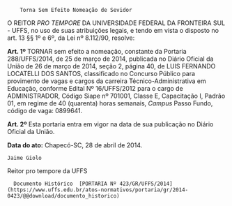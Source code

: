         Torna Sem Efeito Nomeação de Sevidor  

O REITOR *PRO TEMPORE* DA UNIVERSIDADE FEDERAL DA FRONTEIRA SUL - UFFS, no uso de suas atribuições legais, e tendo em vista o disposto no art. 13 §§ 1º e 6º, da Lei nº 8.112/90, resolve:

 **Art. 1º** TORNAR sem efeito a nomeação, constante da Portaria 288/UFFS/2014, de 25 de março de 2014, publicada no Diário Oficial da União de 26 de março de 2014, seção 2, página 40, de LUIS FERNANDO LOCATELLI DOS SANTOS, classificado no Concurso Público para provimento de vagas e cargos da carreira Técnico-Administrativa em Educação, conforme Edital Nº 16/UFFS/2012 para o cargo de ADMINISTRADOR, Código Siape nº 701001, Classe E, Capacitação I, Padrão 01, em regime de 40 (quarenta) horas semanais, *Campus* Passo Fundo, código de vaga: 0899641.

 **Art. 2º** Esta portaria entra em vigor na data de sua publicação no Diário Oficial da União.

  

   **Data do ato:** Chapecó-SC, 28 de abril de 2014.   
 

    Jaime Giolo   
 Reitor pro tempore da UFFS 

      Documento Histórico  [PORTARIA Nº 423/GR/UFFS/2014](https://www.uffs.edu.br/atos-normativos/portaria/gr/2014-0423/@@download/documento_historico)     
      